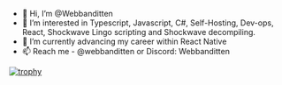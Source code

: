 - 👋 Hi, I’m @Webbanditten
- 👀 I’m interested in Typescript, Javascript, C#, Self-Hosting, Dev-ops, React, Shockwave Lingo scripting and Shockwave decompiling.
- 🌱 I’m currently advancing my career within React Native
- 📫 Reach me - @webbanditten or Discord: Webbanditten

<!---
Webbanditten/Webbanditten is a ✨ special ✨ repository because its `README.md` (this file) appears on your GitHub profile.
You can click the Preview link to take a look at your changes.
--->

[![trophy](https://trophy.wohlk.com/?username=Webbanditten&no-bg=true&theme=onedark&no-frame=true)](https://github.com/ryo-ma/github-profile-trophy)
